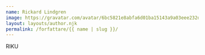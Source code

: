 ```yaml
---
name: Rickard Lindgren
image: https://gravatar.com/avatar/6bc5821e8abfa6d01ba15143a9a03eee232da524dd81fae62716553b1b684b76
layout: layouts/author.njk
permalink: /forfattare/{{ name | slug }}/
---
```

RIKU
